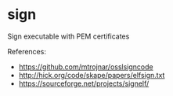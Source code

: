 # sign
Sign executable with PEM certificates


References:
* https://github.com/mtrojnar/osslsigncode
* http://hick.org/code/skape/papers/elfsign.txt
* https://sourceforge.net/projects/signelf/
